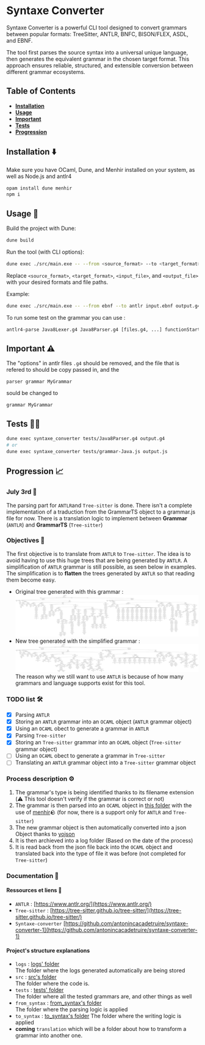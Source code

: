 # Syntaxe Converter

Syntaxe Converter is a powerful CLI tool designed to convert grammars between popular formats: TreeSitter, ANTLR, BNFC, BISON/FLEX, ASDL, and EBNF.

The tool first parses the source syntax into a universal unique language, then generates the equivalent grammar in the chosen target format. This approach ensures reliable, structured, and extensible conversion between different grammar ecosystems.

## Table of Contents
- [**Installation**](#installation-⬇️)
- [**Usage**](#usage-📝)
- [**Important**](#important-⚠️)
- [**Tests**](#tests-👷🏻)
- [**Progression**](#progression-📈)

## Installation ⬇️

Make sure you have OCaml, Dune, and Menhir installed on your system, as well as Node.js and antlr4

```bash
opam install dune menhir
npm i
```

## Usage 📝

Build the project with Dune:

```bash
dune build
```

Run the tool (with CLI options):

```bash
dune exec ./src/main.exe -- --from <source_format> --to <target_format> <input_file> <output_file>
```

Replace `<source_format>`, `<target_format>`, `<input_file>`, and `<output_file>` with your desired formats and file paths.

Example:

```bash
dune exec ./src/main.exe -- --from ebnf --to antlr input.ebnf output.g4
```

To run some test on the grammar you can use :
```bash
antlr4-parse Java8Lexer.g4 Java8Parser.g4 [files.g4, ...] functionStartEOF [compilationUnit] -gui [-tree, -gui]
```

## Important ⚠️

The "options" in antlr files `.g4` should be removed, and the file that is refered to should be copy passed in, and the 
```antlr
parser grammar MyGrammar
```
sould be changed to 
```antlr
grammar MyGrammar
```

##  Tests 👷🏻
```bash
dune exec syntaxe_converter tests/Java8Parser.g4 output.g4
# or
dune exec syntaxe_converter tests/grammar-Java.js output.js
```

## Progression 📈

### July 3rd 📅
The parsing part for `ANTLR`and `Tree-sitter` is done.
There isn't a complete implementation of a traduction from the GrammarTS object to a grammar.js file for now.
There is a translation logic to implement between **Grammar** (`ANTLR`) and **GrammarTS** (`Tree-sitter`)

### Objectives 🎯
The first objective is to translate from `ANTLR` to `Tree-sitter`. The idea is to avoid having to use this huge trees that are being generated by `ANTLR`.
A simplification of `ANTLR` grammar is still possible, as seen below in examples. The simplification is to **flatten** the trees generated by `ANTLR` so that reading them become easy.  
- Original tree generated with this grammar :
![Huge tree](pictures/antlr4_parse_tree.png)
- New tree generated with the simplified grammar :
![Less huge Tree](pictures/antlr4_parse_tree_Modified.png)
The reason why we still want to use `ANTLR` is because of how many grammars and language supports exist for this tool.

### TODO list 🛠️
- [x] Parsing `ANTLR`
- [x] Storing an `ANTLR` grammar into an `OCAML` object (`ANTLR` grammar object)
- [x] Using an `OCAML` obect to generate a grammar in `ANTLR`
- [x] Parsing `Tree-sitter`
- [x] Storing an `Tree-sitter` grammar into an `OCAML` object (`Tree-sitter` grammar object)
- [ ] Using an `OCAML` obect to generate a grammar in `Tree-sitter`
- [ ] Translating an `ANTLR` grammar object into a `Tree-sitter` grammar object

### Process description ⚙️
1. The grammar's type is being identified thanks to its filename extension (⚠️ This tool doesn't verify if the grammar is correct or not)
2. The grammar is then parsed into an `OCAML` object in [this folder](src/from_syntax) with the use of [menhir](https://opam.ocaml.org/packages/menhir/)🪨 (for now, there is a support only for `ANTLR` and `Tree-sitter`)
3. The new grammar object is then automatically converted into a json Object thanks to [yojson](https://opam.ocaml.org/packages/yojson/)
4. It is then archieved into a log folder (Based on the date of the process)
5. It is read back from the json file back into the `OCAML` object and translated back into the type of file it was before (not completed for `Tree-sitter`)

### Documentation 📝
#### Ressources et liens 🔗
- `ANTLR` : [https://www.antlr.org/](https://www.antlr.org/)
- `Tree-sitter` : [https://tree-sitter.github.io/tree-sitter/](https://tree-sitter.github.io/tree-sitter/)
- `Syntaxe-converter` [https://github.com/antonincacadetruire/syntaxe-converter-1](https://github.com/antonincacadetruire/syntaxe-converter-1)
#### Project's structure explanations
- `logs` : [logs' folder](logs)   
The folder where the logs generated automatically are being stored
- `src` : [src's folder](src)  
The folder where the code is.
- `tests` : [tests' folder](tests)  
The folder where all the tested grammars are, and other things as well
- `from_syntax` : [from_syntax's folder](src/from_syntax)  
The folder where the parsing logic is applied
- `to_syntax` : [to_syntax's folder](src/to_syntax)
The folder where the writing logic is applied
- **coming** `translation` which will be a folder about how to transform a grammar into another one.
